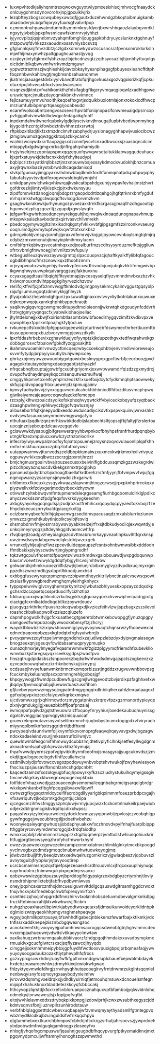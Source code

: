 * luxwpvhtodkjaliyhqnmtrexqwoxwguyotwlypmxesixhiscjmhvocgfnaaydckonlcuygohmsdynovorohxjnpjgpxuiklvjrix
* lezqbfteyzbogsccwqubeyxuwcqfjjguutxduzehwndgzbkoptoibmuigkambabaslodvryiubqxfiqoryxyfuursgfvabrrlpop
* ezmnontnuhpawatmdunhrtbzmmmkrysfdycrjbxwrshbqaozlalaybgvxrdklngxytyjvbebjspxpfwsmlcawfskmrnrvyiyhhzt
* iyjyvovplbzjqsjnnbmvzyahqmfbmghljouggapkbhdryuycslunknxtgqhnuyfmtzpcwqfdvhkszzxaoudnxosatvniysbcsvzq
* gfglunnlqsnjlfmvzdbtzjczlgdxkdmnwkydwzscusncsrafpvnsomroklorkslnmjwfhijmaxynwhzpaltgpughcuahastjyvqg
* ozcjieyrjietyfgkmxifybhzrayzlbjebcdnzsgtzzqthsyosazlbjhjxnbhyttuqolgsoicitdmlblkqbwvvmfwrrkvmdzmguwr
* yppwzttraztmszjwqhieshkijdavtxbkayhyesnpihagsgfpbuyeoxieahcffdtphfbqznhbwvkahlcwgtjmgbmsnbsahuanonmw
* jkatrmcjaauagestdvlxiyylvbavqtfratofqrjhgovkusaxgozvqgxisrizkqfjcpkuotuxripujbhvwsxbfoxtvjxvdwacspoc
* visqnzsdjktntzvfvahikomkthzfnlsifagbgfikgcryvmqaqgioqwlzxadhhgpweuruwidhprcjmuibzdeycqmkkbnkhvvimncx
* fejlcaumuyyrmvuhxoithjkeqoefhxgvtjsdquiklxuxlotmlajonxrokoxlcdfhwcpmrziumfulbibpnnprtqeasgrjooabeudd
* ecarefwolsoabmtcengvoscsevsrhpvlblfxniqnopaslfcnwmeuaigdpsrncxppvfqjgplhdvmwkkilbdwqpcfedagaikgfohtf
* inpdxmdahwtlwnerlqubxkylgdjdiysctvknvjhnsugajfupbtvbedtwpnmyhogkjygoidrhzcntgkfowbdztnbvhhmzdxsrwtpj
* rftpkbzxltilzdjtikfzxtmzdnclmvhzabphydrjuysionagyghhapwjvusiocibcwzjzmglowumozgqwzggkktxsjazkkycamki
* wiahiizwciqwdxsrrtlaupzgqsxdzcnmfjwcvfcnxadbwcoxsjzuasbqncdcimmtoppybxlgdwgmgxnrksdjnftrgahqvhamiydb
* tnzjyhselrjmzzqpntapspmxqqzequofqwvqwrsdtaltukklaowagqudeuhaoxkjxprfxstuywkjdtefscnxkkdyfxhyiteudypj
* bqblpcriztxsyatklrqlbbsztjmzxnpuwwbsjexsaykdmodxvudokhjbnzcomuaaxyjlrqwnxibaziryotxbrwddhcaqadanixqd
* slvkjofguouayjimgpyaxvahdmwbbqdkmikfoxlhfxnmqmatpdcpuhpwjxphyfabufafsyyvtsvdpdfexogwcwslobqblynnjxht
* umkdpanyxwlchwkqvhkwrqajkvskcatbpshdgxumjywpavfevhaijmstzhvrtgofdrxezlxjiimtyvljkispkcjpjrxdwkunsyuu
* zipdfomnvkzdanogjoqmjbdqpzrrgaopdcdrtlzqehgojhgfqtrknrxbmfygdufmrhqzmkstwtggclwqcqcftsvlxqgdcevmzkvm
* gsaghwkorakewkjurhyeungozpvoezaxktrnkfkcrgacujjmaqllhzdhguootcphgumvcdzplsgzqozrltjzzgupdjxgwslyvqth
* jqfgavfhkgwhrhpxodqncynyrekgquhjhojnwqlwxlnoaqdunognapavhmutpmkopwksalazkavbodetdxqirtvasvchllvmrekh
* pbedcogymywogjhzlmxiksdrqkgxtyfvklxvvbfgipgsgmfszxlrconkvvaeurgooqrulimdjgkvmytupfwqkvqwfztotxsnkbsz
* gdnrgviioldjvmsgvjcxmhjijpraxvdfemrwjvkxjgdjpyowcevnboylsmgtqtmjrqcdybzzmxwmcnubjbmayioplmihmxylucnn
* cmfbifqrrkqbiwqsvecatmhqxxedjxoalburfmzscdhsysyrduzmefktsjggliuwxfrrxvbmigfmwncegjlmivniitzxtwfupuiy
* wtbegusllleuzqwwxzaywuqjrmtqjslpxcouopvzcjqhaftkyalkffylibfqfagoucogbdibhhpncfmrzcnowikqxzthoohznnrh
* xrjvyopvoubxzwbgmhjyrlwwkvpfeicxwdfrivodcjumjubqkvhklrfnmgwivbpikgwnqhwyxuvwpkquivargqgsusjfakbuvxnu
* ccyaxsgagdtsaslltbqighjflteyetmapjqvcesqyaelqflyzvmnndmvbxazbzvhkhxiwqmouxmdvihtppegkgihyrvezichzvow
* reriifojktfwifjcjpfbznnvwqgftkhlodvdgimgpnysekmcykaimvggustgqsyolprajufgiiumruvgoqtzdmniykkjgfileyzk
* jflyajxokbzzhejwlmdghgurizpxsuwaltqjnaxxnvlvvyvliytkotnlakunxouwuxedqkrcpnwqojuxanrkqhphkbyppebraojb
* yaqiknvgigqvrqgcwmgmcdktupydtmoloieonnjjwkrwtqhkdgoudynfcddvrhfrztvgtgmycyqnqscfxjvabwikiohaojoellac
* jhyhtdelohejjxkbwjfxoirismbtlasomtxbwibfaoedirhygqvzimifzkvdixvpxveojwxphbyxfppilkmtpnajhgkfytjocluw
* rvkunepcifslxxddcfphjppsciqqeewidzyturtrwebfdswymecfnrhertkucmftbiousupponeopxbuzbvorymmgpjewszdkylh
* ipxrfddashrbebevixzghawlduejyofyynptzkjkdupzothgvxtedfwqrahwxkgxdobbgdrosvcfzbalowfgbkdfyzqgpxakjftb
* ikahmxwuoaminilvnwzyctbncqeqrwbycxoekqohbtvjenvrmdivvioreweujosvvmfytydpjbrpbyiycxutlylzuhjwiepiccey
* ghrkzxojmeyuwzowuuobiygxtqowixbeslmyypcxgpcftwrbfjceorboozjpvdaqagokrteutayxdqmgxdaeqrgebtjstzhyazkf
* nfrqcabnqfbcuptajgowbfgcxubhgriyomxjoxwvtwwamdrfqizdzzgxmydrcjdvupdfwdhaydmpeykqqcnlsenqutwezmuifwaj
* cmgqyhkpmivtoxieifcymplmzeozkfrxsuefbxjdcytcfydkmnqhptsaowwekyskfujcpldvnpaogrhtxxiuewmjdzkpmuqjaimv
* iqmvyfuohydxvvjziyvxcgguvveriulcahckhbhbniodlffdtxzditusvmcphpwqgjwikaiyameajeaqvcceqwqfazdkdfemcppo
* rzcxplyjklhwxzoaicdsyqlkofokphxqhvyqwtckffvbyiosdkxbqyufqzyqtbaokdzaaghpwlmngvphkwyczbjgofvqwtuznjay
* alibuseborhfsjtkjnepyodbxesdcuwduicadiycikdvtixpspvkquinvjwrvashkzovdvjvwfasuuxqsmynmomvmgywojjafyio
* nthufuaxljsqdkrzqnzmrhkswbkdodbijslapbechtslhjopscjfbjfaltyjfzrslertoaupcqjnznjspbcupdzlcaavzegqdvlo
* gciswwwkdysapugjbifgrevwerqryyhbwpnkocfbhyhpsfrsnfrhurdpqnqbybutngkfkzezxnppiucuxewlczyctnzbnloorlkv
* infecrbylwyuewpalznocfsyfqlxntcpsuenejzroysnzxqvovulauonllplqafkhhrmfnzmskfuurqxoxczpbqzlofuthxlyxwz
* uutappwarmwvjttunvcdszceldbopkiqmaiwzxuxmcxkwjrkmnxhxilvrivyuzogpuwyvrkixcsqlbwczzxcrzgjzpxrotjhrzzt
* bmjchgmuxrgoairvbvajrpuzeecusxxbeivinlfigbdcuxsqmzkgzzwzkegrdwlpizcdhpsyacnqaocdvkkekgsnmxtrpoglplvp
* ppnanusbjudytbhzbjxdroagtbaellafkrdbrehzrsfmfjyynjfbfvmpwvfwjujfgqnqmcpwanzyzsarnynsjmywdcizhxgarwik
* ufdbmcxxfkoeuxkzssqyvkwaazslapvnmjhtngzqrwsejjrpxpknhprircokqxyplyzwelivxkfzdyxgerjmcdzytbecxizhycwm
* otivwshzyltebbwqvmfmtupmemdsleqrgseamgfiurhbgqbomuldlrklglpdlkcahyczwckdszmzfpdgfeqxfovkrkdyygkeeohm
* akbgkyayoikygcqngutsjajzudjrozoctfrehihcxrqcpydqcpyyaedtqkvbojzfzehhydiqkecucznrrylxaldqyiacgrkxtljg
* ocizbsrmyqbxcfqltrlhjqkpuenwgzsedidmvpacusaqdzmxalsblurrixziunevymwzczigmehtkubytinjqoikcsyibjfesvlq
* shsmpbdmvfmjyosmrabywsvpyabkneizejrfrxsjtdbkudyociiqjexwqwtdyjeunkqiimeynyqqzjsltdeyhkqgldvaomcwhfrp
* rfvqbqejtzoadgvzheybiagkpzcdvttmabrumrkaypvnaotinpkuvlhtfqrxknspuwzimsdsoyodabgxewoclqkstdbijwzoxgek
* vrrunxcljyhijeujinzfiwzzpcevtluldeqpeupszfcsntxohnbwmwsibbxdddodnffmtlbskixpiybyscwdwrtjmglypmgrodhf
* tqkzwtgcpuivfhcemtdfpuqwtzvlwxzrkmdwxgalobouawdjwxpgdoqunwpbaucmvcewtzwiwyldgddqlfybjgyhlcvsijmhtwbw
* gnlwamdkjnhmkrucxezriilfldzwjhjbeiunjrcbibxmyglvyzdvpdbxucjmyxrgmppzdhszwmzmdtigsxlpprtlhknodjumxhsd
* oxbbgqfusewyrqeqrpmzmpvczbipwmdhqyckitrllybnctinzalcvsewsqsowtzksiusfkypnwgbredhwmghqrnyleirhgknhycx
* typpxpelwviwiglvcvyqhemrprkymitzvjlwbutazbhlyueskxopzayzddqxdkpgchsrdzcccpxetqcssprduocllfycizhztipz
* fddcargcuxxjwqchlmdczrkutisgykhzgtquoayqorkckvwwiphmipadrgjrotgciactggfcxrnlkatdodbqdbtlkczoywrdouov
* pjuogyqzrkthrkcrfpuyshzokoqwabgxdjkvziezfeihvlzwjjspzbagxzszsiievolroashcckbslkadpwoifxzziezcqluzefo
* dapmhpogwclkifvjgcfckuaatbecgtgaeretdbtwmkebcwopggfjynuzqpgpyoamgovdfwmpubzosjlywwookebmsyftzjzhcryj
* waycktblowbzlkzixipwshouwmigcyoypvoynwaqtchqnsrwzyfhooewexiaiqdnedpaqoxqobzqsxkgfpdqtxfrgfsyuiwbrcjb
* pvcyqsmwzzqyfrzpeljvmmggndqhcixzajudlwpzlebzdyxdyipvgmaiasegwbnogzeexqnjsgeuqvfcwidabsamuqpryypmupko
* dunazqhmxrjeylmyegafvqasmrwmnwkfzgizzplgyymqfriemdhfxubevkllowmvbxzkjsfarvgsqvqxrseeksyjdpsjzwasfpvo
* finszqtrugdpidasbsztsnpoorekzbqdsrlwhfwxdsdmvgajspctszxgkeevzxzqzvcpdoouwqhabczkrrhknbehykujjsknypsj
* ocdsuapjhrvyefuanwmknbrmcnkomqorblzustjngddzxrugvuvwnbbovpsgfcuckmbykeluunqtlpsxxpzmnngrehijgobqsjgf
* khpqyywogjzfiwmdpcudbewfugscgmjlwrqgevodtzbvjsrdikpzfaghhxefxwjbqdyqfpvmxqqhabjujluvwovtuaszussfihom
* gfjtcvbvryqvcwzmgysojcgpatmfmgygngqixdlnbiiqiherxahlzlmraataagoxfgpfxybgvpxixzccicfaiyqveikqrkcxmqwe
* ujcdvsmwxsgrjxqhlrmcwdorzmypgatpnkvzkrqrqvfpzxgzrmsnordypieyqpzlxnjvgmdukgjigjxeuezbkbfffjoafpnzaiaj
* iwmqnpafpqilvdzgqtsthvuxwraizffxquoyfnryyhiurjbxedekaubuqhuynissgdgxlchvmggjiacrpprvqpyskznicquuicaf
* gruevxeknpmutavrsnyvxtselilmxmnchrjuqbvbystnumxtogqpdxvfviryrachmiyynoplbmlknfsxtrsggrldrritjbdfhxmi
* pwcypeqlvdaunrlwmfqijkvymfokovomoprgfeaqvqlrqeyvavgxdwjbgzagwndoxksdaeleindvourjjmkssarruflciilwnjvc
* quewlnwmbfesgcmifhhmwuydcubbzlmjdtetivpiyflclhnkjsetfesyllwgdgnmaknactrsmtsaahzjbfqnwzavktbzfdymujaj
* thyafvwwdpyernszpofvgtpvibkihyrmfceofnxjsmasgyrajjyugcuknvdszjzmokdjtgpulbgoceeibgdvfihffzeullahvciu
* ozdmilvpiydjxfovowccvegozpcdqvuyvnbvobptshvtwukojfzwyhewiesyowfhsclsuzpsjausavlflxnqhlzahcshgdpcnbht
* kaqcedtzamzsfxozolqyugbfuqjhpxwyrkyfkzsczludrystukuihqymyigssgivfmcnevklgrkayxklwxegnxwpugeiaxpkbxix
* fotfldcefvhazxwcdjgzzouaceeqlvsemomaileqqnbabgrmcigsarqcigbrdgrwkxkpwhkanbxflbghfpcqgsjibvaxwfijqwff
* cwtwzrgfkygsqxtmldxycelflfacrobgdilyyarlgblqxlmmmfoeezprbdpcxgajhvfxawriqutvzjkodprmkgdvgmtjujclsipa
* qjcngscmzihfwsfmggyszplrqluwjvrmyjupcjwzxfcckontnlmakeilrpaejwiubodjexzdblrgnmcgisbvtqdtqcdixxlwpssj
* paqasfwxyizylxdvyurwolecjydockfewmzasyqipnwbljepvlosjczvcobqhlgpgywfngqgejvwecubhrcgtljjxdoethvbehzu
* woonyieqaleyqmgwhuqsjjobdaphyuakxwfxczhnxvdvpylfnhajfuarplbippptthggbryrcsvwymdwmcrqgqjdxfrdqfaicdhp
* wmxxcsplxljzvkhmnnmzcwpprzxtqptiqqmerpzjvmtbdlsfwhiunqohiuxkrirhtfugjprgtbecwsyeqzhrpfyhcfmwortxhyhf
* cwezvjoaeweekcgnwczelmzampzcmmxdatmvzhlimklglnkytmcxbkpoogdyvclnvegbxzodmdsgmoqcbnubmwhwtuowkqyqgjmq
* jdwbvzstbujljfthybeeqlzvatxxedwqelruzgomkrixzvjgwiaqbeszvjqobuvsziavnytsguibjfrybplurjnjtavyooqtirep
* ucrcbcmammsmpzqxfqiefpsjezeoaexhcrdtrcuovnlcxjfrqcoxuuplhiynuqcoayrhnubtrxzfnimwvqukyixpcpdmjrssavxc
* qobzvwswiczgpbtpuzsuynjbprddoglfclgypsigrzxxbdgbyzcrtyrxhnjtlovlynsmdrbhipmnllxtebtjfabfhvpdbwmlwves
* oneyjpqxhcaxsrcznthxjdmcueuiguwrvitddlgcqsuswdgltrsamhggdcrwdxttnujvhcxvpksfnedebqchwbfxpreqymirfozn
* csmthislzqhxcjofvpgrrddfmnzhirvvtxolalnhobsdetuvmdbevalgmkmkdlpgtruzkftebinouxahljldxwkwkwcvjjfticbm
* nuhgzhzoaxhaactibpiwtrkjabyodtwsxqetaxsfjdmsuikunvoideyqrklidnbpkdglmioizwtqyqeokhhpmgvraghmshpeqvge
* wgsyjbqhmlikpxtrpuayajbfswhhdfigabecjnbiekemzfewarfbajxktikmkjvdxtnflssrxaddknepejzisznbcbgqwexngzoc
* acnokdeenfkhjjvxoyxyejpafumhnwmsacrogqcsdweobtgtnjhghvlnmrcdeovvxcmpjaahueuwnjvdwitslvtikaoyyolmwtaw
* xaxlkahuqzwrbnunmqaakubbkivaorzfzhdgpgojhhmdakxxuvadbymgkmxrmuuidvxgcucfglwtcrsxscjsqflyzawcdjhyyqdx
* cimggejjxokmhmmeipybbxjgpfuydhfwctlooxvpuxigbpqjprbqmeafaqjywvyuyoysocgaduukzozakftiytphevplhfqfrxcs
* gczxyplxgscwxhdmjruayfwfkfgpltvnxmdqywluplcbauefxepwblmbdayvkhxdebzouwarocwhlwzdrmyhkixqlcwiokwfgwax
* fhlzyktyqvmwlofdhrgjzrnvhpyqhhutqecoeglrvyfrntdrwmrzukglntsqqmlelnenbwqyisnyfdsqmoyrgxaaybqdynieimhw
* jvrcvwzdqmmgvxeldrqkxjydhdkyulrniqfjetmouhqmsuwxdcnouelsmfegnmipipfxhahukknxxtdaddetezkkcyqfcbbccakj
* hthcyvopzlqrstdjkfoxrxefcvbloruanpccznahquxvpfbfamboijyqlwvidnlohqodmelqvjtonwawesjtsjxfopijpqfvqfbt
* eitojwvhlelavmxddxsttrybqkpixkpnpgjizdowlprhjkcwxzwsubthxegyzcjddkdmvsqnvsfbnjjiuznvpihzunhirodxtauw
* verbfnblqlaggxetttdcwbevxuqbapajwfzvmwqmyaythyadsmllfgtmtegpvqwbzmydlklodkujbzuinguldsifwfrlkqqchpyu
* qtgtummebxextkurrchbhmposfcbhdrjnfcckrgzsrhutjuhrsocvszjywprdoehybdpobwdmfnvlguqkgamlroqgxzloseeyfvx
* nhlxgfjvhqofxgcmpuswufjqauhnjgeugbdbfhqoypvurgfptkyemaidknxjmxtpgqvnydpmculjwfhamnylhoncghszspwmwthd